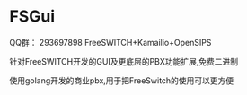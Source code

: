 # FSGui

QQ群： 293697898 FreeSWITCH+Kamailio+OpenSIPS


针对FreeSWITCH开发的GUI及更底层的PBX功能扩展,免费二进制


使用golang开发的商业pbx,用于把FreeSwitch的使用可以更方便
